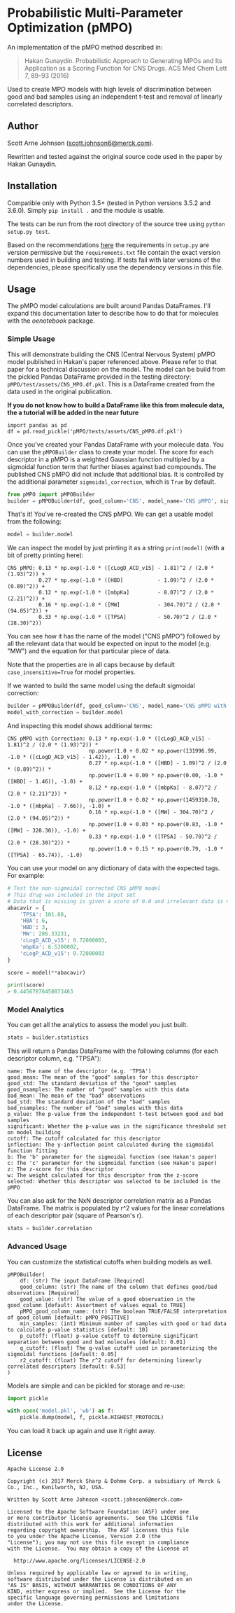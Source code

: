 # Probabilistic Multi-Parameter Optimization (pMPO)

An implementation of the pMPO method described in:

> Hakan Gunaydin. Probabilistic Approach to Generating MPOs and Its Application as a Scoring Function for CNS Drugs.
> ACS Med Chem Lett 7, 89-93 (2016)

Used to create MPO models with high levels of discrimination between good and bad samples using an independent t-test
and removal of linearly correlated descriptors.

## Author

Scott Arne Johnson (scott.johnson6@merck.com).

Rewritten and tested against the original source code used in the paper by Hakan Gunaydin.

## Installation

Compatible only with Python 3.5+ (tested in Python versions 3.5.2 and 3.6.0). 
Simply ``pip install .`` and the module is usable.

The tests can be run from the root directory of the source tree using ``python setup.py test``.

Based on the recommendations [here](https://packaging.python.org/requirements/) the requirements in ``setup.py`` are
version permissive but the ``requirements.txt`` file contain the exact version numbers used in building and testing. If
tests fail with later versions of the dependencies, please specifically use the dependency versions in this file.

## Usage

The pMPO model calculations are built around Pandas DataFrames. I'll expand this documentation later to describe how
to do that for molecules with the *oenotebook* package.

### Simple Usage

This will demonstrate building the CNS (Central Nervous System) pMPO model published in Hakan's paper referenced above.
Please refer to that paper for a technical discussion on the model. The model can be build from the pickled Pandas
DataFrame provided in the testing directory: ``pMPO/test/assets/CNS_MPO.df.pkl``. This is a DataFrame created from the 
data used in the original publication.

**If you do not know how to build a DataFrame like this from molecule data, the a tutorial will be added in the near 
future**

```text
import pandas as pd
df = pd.read_pickle('pMPO/tests/assets/CNS_pMPO.df.pkl')
```

Once you've created your Pandas DataFrame with your molecule data. You can use the ``pMPOBuilder`` class to create your 
model. The score for each descriptor in a pMPO is a weighted Gaussian function multipled by a sigmoidal function term 
that further biases against bad compounds. The published CNS pMPO did not include that additional bias. It is controlled
by the additional parameter ```sigmoidal_correction```, which is ```True``` by default.

```python
from pMPO import pMPOBuilder
builder = pMPOBuilder(df, good_column='CNS', model_name='CNS pMPO', sigmoidal_correction=False)
```

That's it! You've re-created the CNS pMPO. We can get a usable model from the following:

```python
model = builder.model
```

We can inspect the model by just printing it as a string ```print(model)``` (with a bit of pretty printing here):

```text
CNS pMPO: 0.13 * np.exp(-1.0 * ([cLogD_ACD_v15] - 1.81)^2 / (2.0 * (1.93)^2)) + 
          0.27 * np.exp(-1.0 * ([HBD]           - 1.09)^2 / (2.0 * (0.89)^2)) + 
          0.12 * np.exp(-1.0 * ([mbpKa]         - 8.07)^2 / (2.0 * (2.21)^2)) + 
          0.16 * np.exp(-1.0 * ([MW]            - 304.70)^2 / (2.0 * (94.05)^2)) + 
          0.33 * np.exp(-1.0 * ([TPSA]          - 50.70)^2 / (2.0 * (28.30)^2))

```

You can see how it has the name of the model ("CNS pMPO") followed by all the relevant data that would be expected on
input to the model (e.g. "MW") and the equation for that particular piece of data.

Note that the properties are in all caps because by default ```case_insensitive=True``` for model properties. 

If we wanted to build the same model using the default sigmoidal correction:

```python
builder = pMPOBuilder(df, good_column='CNS', model_name='CNS pMPO with Correction')
model_with_correction = builder.model
```

And inspecting this model shows additional terms:

```text
CNS pMPO with Correction: 0.13 * np.exp(-1.0 * ([cLogD_ACD_v15] - 1.81)^2 / (2.0 * (1.93)^2)) * 
                          np.power(1.0 + 0.02 * np.power(131996.99, -1.0 * ([cLogD_ACD_v15] - 1.42)), -1.0) + 
                          0.27 * np.exp(-1.0 * ([HBD] - 1.09)^2 / (2.0 * (0.89)^2)) * 
                          np.power(1.0 + 0.09 * np.power(0.00, -1.0 * ([HBD] - 1.46)), -1.0) + 
                          0.12 * np.exp(-1.0 * ([mbpKa] - 8.07)^2 / (2.0 * (2.21)^2)) * 
                          np.power(1.0 + 0.02 * np.power(1459310.78, -1.0 * ([mbpKa] - 7.66)), -1.0) + 
                          0.16 * np.exp(-1.0 * ([MW] - 304.70)^2 / (2.0 * (94.05)^2)) * 
                          np.power(1.0 + 0.03 * np.power(0.83, -1.0 * ([MW] - 328.30)), -1.0) + 
                          0.33 * np.exp(-1.0 * ([TPSA] - 50.70)^2 / (2.0 * (28.30)^2)) * 
                          np.power(1.0 + 0.15 * np.power(0.79, -1.0 * ([TPSA] - 65.74)), -1.0)
```

You can use your model on any dictionary of data with the expected tags. For example:

```python
# Test the non-sigmoidal corrected CNS pMPO model
# This drug was included in the input set
# Data that is missing is given a score of 0.0 and irrelevant data is not used
abacavir = {
    'TPSA': 101.88,
    'HBA': 6,
    'HBD': 3,
    'MW': 286.33231,
    'cLogD_ACD_v15': 0.72000003,
    'mbpKa': 6.5300002,
    'cLogP_ACD_v15': 0.72000003     
}

score = model(**abacavir)

print(score)
> 0.44567876450073463
```

### Model Analytics

You can get all the analytics to assess the model you just built.

```python
stats = builder.statistics
```

This will return a Pandas DataFrame with the following columns (for each descriptor column, e.g. "TPSA"):

```text
name: The name of the descriptor (e.g. 'TPSA')
good_mean: The mean of the "good" samples for this descriptor
good_std: The standard deviation of the "good" samples
good_nsamples: The number of "good" samples with this data
bad_mean: The mean of the "bad" observations
bad_std: The standard deviation of the "bad" samples
bad_nsamples: The number of "bad" samples with this data
p_value: The p-value from the independent t-test between good and bad samples
significant: Whether the p-value was in the significance threshold set on model building
cutoff: The cutoff calculated for this descriptor
inflection: The y-inflection point calculated during the sigmoidal function fitting
b: The 'b' parameter for the sigmoidal function (see Hakan's paper)
c: The 'c' parameter for the sigmoidal function (see Hakan's paper)
z: The z-score for this descriptor
w: The weight calculated for this descriptor from the z-score
selected: Whether this descriptor was selected to be included in the pMPO
```

You can also ask for the NxN descriptor correlation matrix as a Pandas DataFrame. The matrix is populated by r^2 values 
for the linear correlations of each descriptor pair (square of Pearson's r).

```python
stats = builder.correlation
```

### Advanced Usage

You can customize the statistical cutoffs when building models as well.

```text
pMPOBuilder(
    df: (str) The input DataFrame [Required]
    good_column: (str) The name of the column that defines good/bad observations [Required]
    good_value: (str) The value of a good observation in the good_column [default: Assortment of values equal to TRUE]
    pMPO_good_column_name: (str) The boolean TRUE/FALSE interpretation of good_column [default: pMPO_POSITIVE]
    min_samples: (int) Minimum number of samples with good or bad data to calculate p-value statistics [default: 10]
    p_cutoff: (float) p-value cutoff to determine significant separation between good and bad molecules [default: 0.01]
    q_cutoff: (float) The q-value cutoff used in parameterizing the sigmoidal functions [default: 0.05]
    r2_cutoff: (float) The r^2 cutoff for determining linearly correlated descriptors [default: 0.53]
)
```

Models are simple and can be pickled for storage and re-use:

```python
import pickle

with open('model.pkl', 'wb') as f:
    pickle.dump(model, f, pickle.HIGHEST_PROTOCOL)
```

You can load it back up again and use it right away.

## License

```text
Apache License 2.0

Copyright (c) 2017 Merck Sharp & Dohme Corp. a subsidiary of Merck & Co., Inc., Kenilworth, NJ, USA.

Written by Scott Arne Johnson <scott.johnson6@merck.com>

Licensed to the Apache Software Foundation (ASF) under one
or more contributor license agreements.  See the LICENSE file
distributed with this work for additional information
regarding copyright ownership.  The ASF licenses this file
to you under the Apache License, Version 2.0 (the
"License"); you may not use this file except in compliance
with the License.  You may obtain a copy of the License at

  http://www.apache.org/licenses/LICENSE-2.0

Unless required by applicable law or agreed to in writing,
software distributed under the License is distributed on an
"AS IS" BASIS, WITHOUT WARRANTIES OR CONDITIONS OF ANY
KIND, either express or implied.  See the License for the
specific language governing permissions and limitations
under the License.
```